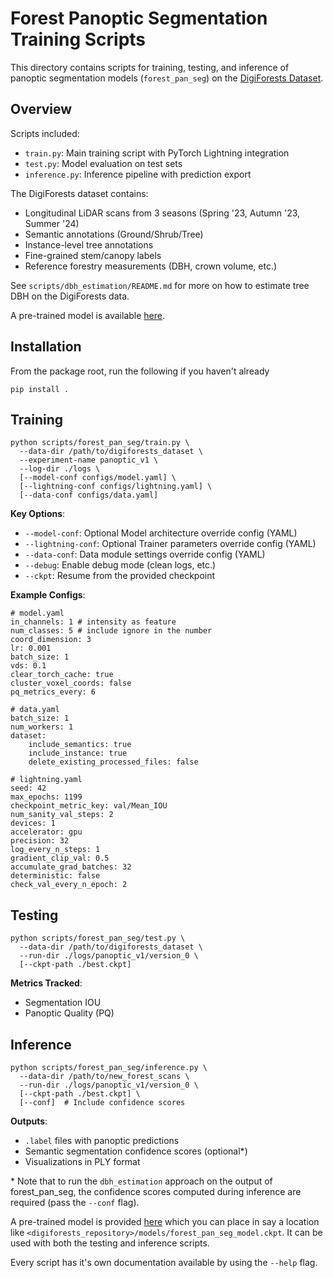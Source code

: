 # Forest Panoptic Segmentation Training Scripts

This directory contains scripts for training, testing, and inference of panoptic segmentation models (`forest_pan_seg`) on the [DigiForests Dataset](https://www.ipb.uni-bonn.de/data/digiforest-dataset/).

## Overview

Scripts included:

- `train.py`: Main training script with PyTorch Lightning integration
- `test.py`: Model evaluation on test sets
- `inference.py`: Inference pipeline with prediction export

The DigiForests dataset contains:

- Longitudinal LiDAR scans from 3 seasons (Spring '23, Autumn '23, Summer '24)
- Semantic annotations (Ground/Shrub/Tree)
- Instance-level tree annotations
- Fine-grained stem/canopy labels
- Reference forestry measurements (DBH, crown volume, etc.)

See `scripts/dbh_estimation/README.md` for more on how to estimate tree DBH on the DigiForests data.

A pre-trained model is available [here](http://ipb.uni-bonn.de/html/deeplearningmodels/malladi2025icra/forest_pan_seg_model.ckpt).

## Installation

From the package root, run the following if you haven't already

```
pip install .
```

## Training

```
python scripts/forest_pan_seg/train.py \
  --data-dir /path/to/digiforests_dataset \
  --experiment-name panoptic_v1 \
  --log-dir ./logs \
  [--model-conf configs/model.yaml] \
  [--lightning-conf configs/lightning.yaml] \
  [--data-conf configs/data.yaml]
```

**Key Options**:

- `--model-conf`: Optional Model architecture override config (YAML)
- `--lightning-conf`: Optional Trainer parameters override config (YAML)
- `--data-conf`: Data module settings override config (YAML)
- `--debug`: Enable debug mode (clean logs, etc.)
- `--ckpt`: Resume from the provided checkpoint

**Example Configs**:

```
# model.yaml
in_channels: 1 # intensity as feature
num_classes: 5 # include ignore in the number
coord_dimension: 3
lr: 0.001
batch_size: 1
vds: 0.1
clear_torch_cache: true
cluster_voxel_coords: false
pq_metrics_every: 6

# data.yaml
batch_size: 1
num_workers: 1
dataset:
    include_semantics: true
    include_instance: true
    delete_existing_processed_files: false

# lightning.yaml
seed: 42
max_epochs: 1199
checkpoint_metric_key: val/Mean_IOU
num_sanity_val_steps: 2
devices: 1
accelerator: gpu
precision: 32
log_every_n_steps: 1
gradient_clip_val: 0.5
accumulate_grad_batches: 32
deterministic: false
check_val_every_n_epoch: 2
```

## Testing

```
python scripts/forest_pan_seg/test.py \
  --data-dir /path/to/digiforests_dataset \
  --run-dir ./logs/panoptic_v1/version_0 \
  [--ckpt-path ./best.ckpt]
```

**Metrics Tracked**:

- Segmentation IOU
- Panoptic Quality (PQ)

## Inference

```
python scripts/forest_pan_seg/inference.py \
  --data-dir /path/to/new_forest_scans \
  --run-dir ./logs/panoptic_v1/version_0 \
  [--ckpt-path ./best.ckpt] \
  [--conf]  # Include confidence scores
```

**Outputs**:

- `.label` files with panoptic predictions
- Semantic segmentation confidence scores (optional\*)
- Visualizations in PLY format

\* Note that to run the `dbh_estimation` approach on the output of forest_pan_seg, the confidence scores computed during inference are required (pass the `--conf` flag).

A pre-trained model is provided [here](http://ipb.uni-bonn.de/html/deeplearningmodels/malladi2025icra/forest_pan_seg_model.ckpt) which you can place in say a location like `<digiforests_repository>/models/forest_pan_seg_model.ckpt`. It can be used with both the testing and inference scripts.

Every script has it's own documentation available by using the `--help` flag.
